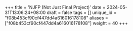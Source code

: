 +++
title = 'NJFP (Not Just Final Project)'
date = 2024-05-31T13:06:24+08:00
draft = false
tags = []
unique_id = "f08b453cf90cf447dd4a616016178108"
aliases = ["f08b453cf90cf447dd4a616016178108"]
weight = 40
+++
